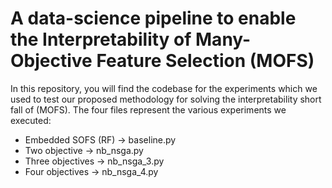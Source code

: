 # A data-science pipeline to enable the Interpretability of Many-Objective Feature Selection (MOFS)
In this repository, you will find the codebase for the experiments which we used to test our proposed methodology for solving the interpretability short fall of (MOFS).
The four files represent the various experiments we executed:
* Embedded SOFS (RF)  &rarr; baseline.py
* Two objective &rarr; nb_nsga.py
* Three objectives &rarr; nb_nsga_3.py
* Four objectives &rarr; nb_nsga_4.py
